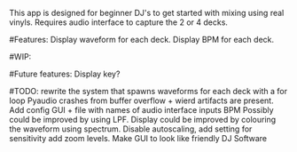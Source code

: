
This app is designed for beginner DJ's to get started with mixing using real vinyls.
Requires audio interface to capture the 2 or 4 decks.

#Features:
Display waveform for each deck.
Display BPM for each deck.

#WIP:

#Future features:
Display key?

#TODO:
rewrite the system that spawns waveforms for each deck with a for loop
Pyaudio crashes from buffer overflow + wierd artifacts are present.
Add config GUI + file with names of audio interface inputs
BPM Possibly could be improved by using LPF.
Display could be improved by colouring the waveform using spectrum.
Disable autoscaling, add setting for sensitivity
add zoom levels.
Make GUI to look like friendly DJ Software